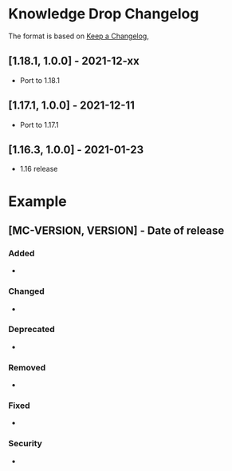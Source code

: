 # Knowledge Drop Changelog
The format is based on [Keep a Changelog](https://keepachangelog.com/en/1.0.0/),

## [1.18.1, 1.0.0] - 2021-12-xx
- Port to 1.18.1

## [1.17.1, 1.0.0] - 2021-12-11
- Port to 1.17.1

## [1.16.3, 1.0.0] - 2021-01-23
- 1.16 release

# Example
## [MC-VERSION, VERSION] - Date of release
### Added
- 
### Changed
- 
### Deprecated
- 
### Removed
- 
### Fixed
- 
### Security
- 
